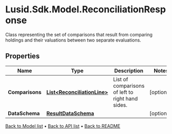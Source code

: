 # Lusid.Sdk.Model.ReconciliationResponse
Class representing the set of comparisons that result from comparing holdings and their valuations between two separate evaluations.

## Properties

Name | Type | Description | Notes
------------ | ------------- | ------------- | -------------
**Comparisons** | [**List&lt;ReconciliationLine&gt;**](ReconciliationLine.md) | List of comparisons of left to right hand sides. | [optional] 
**DataSchema** | [**ResultDataSchema**](ResultDataSchema.md) |  | [optional] 

[Back to Model list](../README.md#documentation-for-models) &#8226; [Back to API list](../README.md#documentation-for-api-endpoints) &#8226; [Back to README](../README.md)

